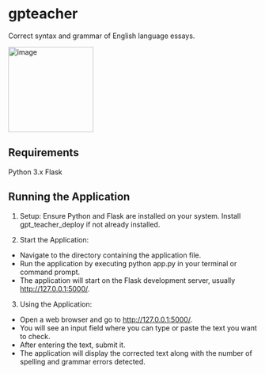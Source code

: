 # gpteacher
Correct syntax and grammar of English language essays.

<img width="172" alt="image" src="https://github.com/DavidCastello/gpteacher/assets/50247592/2311d3f5-b8e7-4068-8e63-786c72c579d4">

## Requirements
Python 3.x
Flask

## Running the Application
1) Setup: Ensure Python and Flask are installed on your system. Install gpt_teacher_deploy if not already installed.

2) Start the Application:

- Navigate to the directory containing the application file.
- Run the application by executing python app.py in your terminal or command prompt.
- The application will start on the Flask development server, usually http://127.0.0.1:5000/.

3) Using the Application:

- Open a web browser and go to http://127.0.0.1:5000/.
- You will see an input field where you can type or paste the text you want to check.
- After entering the text, submit it.
- The application will display the corrected text along with the number of spelling and grammar errors detected.
